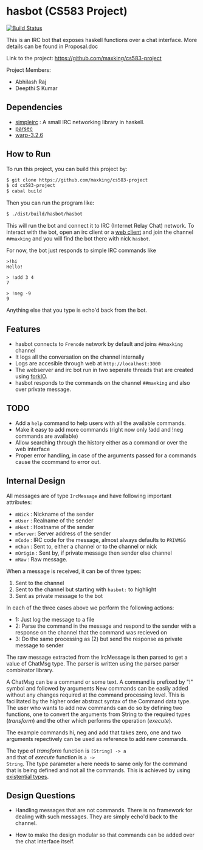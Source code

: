 hasbot (CS583 Project)
=============
[![Build Status](https://travis-ci.org/maxking/cs583-project.svg?branch=master)](https://travis-ci.org/maxking/cs583-project)

This is an IRC bot that exposes haskell functions over a chat interface.
More details can be found in Proposal.doc

Link to the project: https://github.com/maxking/cs583-project

Project Members:
- Abhilash Raj
- Deepthi S Kumar

Dependencies
------------

- [simpleirc][1] : A small IRC networking library in haskell.
- [parsec][5]
- [warp-3.2.6][6]

How to Run
----------

To run this project, you can build this project by:

```bash
$ git clone https://github.com/maxking/cs583-project
$ cd cs583-project
$ cabal build
```

Then you can run the program like:

```bash
$ ./dist/build/hasbot/hasbot
```

This will run the bot and connect it to IRC (Internet Relay Chat) network. To
interact with the bot, open an irc client or a [web client][2] and join the
channel `##maxking` and you will find the bot there with nick `hasbot`.

For now, the bot just responds to simple IRC commands like
```
>!hi
Hello!

> !add 3 4
7

> !neg -9
9
```

Anything else that you type is echo'd back from the bot.

Features
--------

- hasbot connects to `Frenode` network by default and joins `##maxking` channel
- It logs all the conversation on the channel internally
- Logs are accesible through web at `http://localhost:3000`
- The webserver and irc bot run in two seperate threads that are created using
  [forkIO][3].
- hasbot responds to the commands on the channel `##maxking` and also over
  private message.


TODO
----

- Add a	`help` command to help users with all the available commands.
- Make it easy to add more commands (right now only !add and !neg
  commands are available)
- Allow searching through the history either as a command or over the web
  interface
- Proper error handling, in case of the arguments passed for a commands cause
  the ccommand to error out.  

Internal Design
---------------

All messages are of type `IrcMessage` and have following important attributes:

- `mNick` : Nickname of the sender
- `mUser` : Realname of the sender
- `mHost` : Hostname of the sender
- `mServer`: Server address of the sender
- `mCode` : IRC code for the message, almost always defaults to `PRIVMSG`
- `mChan` : Sent to, either a channel or to the channel or nick
- `mOrigin` : Sent by, if private message then sender else channel
- `mRaw` : Raw message.

When a message is received, it can be of three types:

1. Sent to the channel
2. Sent to the channel but starting with `hasbot:` to highlight
3. Sent as private message to the bot

In each of the three cases above we perform the following actions:

- 1: Just log the message to a file
- 2: Parse the command in the message and respond to the sender with a response
    on the channel that the command was recieved on
- 3: Do the same processing as (2) but send the response as private message to
  sender

The raw message extracted from the IrcMessage is then parsed to get a value of 
ChatMsg type. The parser is written using the parsec parser combinator library.

A ChatMsg can be a command or some text. A command is prefixed by "!" symbol
and followed by arguments
New commands can be easily added without any changes required at the command
processing level. This is facilitated by the higher order abstract syntax of the
Command data type. The user who wants to add new commands can do so by defining 
two functions, one to convert the arguments from String to the required types
(*transform*) and the other which performs the operation (*execute*).

The example commands hi, neg and add that takes zero, one and two arguments
repectively can be used as reference to add new commands.

The type of *transform* function is <code>[String] -> a </code> and that of 
*execute* function is <code>a -> String</code>. The type parameter <code>a</code>
here needs to same only for the command that is being defined and not all the
commands. This is achieved by using [existential types][4].


Design Questions
----------------

- Handling messages that are not commands. There is no framework for dealing with 
  such messages. They are simply echo'd back to the channel.

- How to make the design modular so that commands can be added over the chat
  interface itself.



[1]: https://hackage.haskell.org/package/simpleirc-0.3.1/docs/
[2]: https://webchat.freenode.net/
[3]: https://hackage.haskell.org/package/base-4.9.0.0/docs/Control-Concurrent.html#v:forkIO 
[4]: https://wiki.haskell.org/Existential_type
[5]: http://hackage.haskell.org/package/parsec
[6]: https://hackage.haskell.org/package/warp-3.2.6/docs/